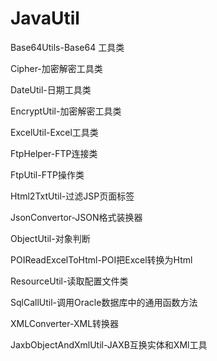 # JavaUtil

Base64Utils-Base64 工具类

Cipher-加密解密工具类

DateUtil-日期工具类

EncryptUtil-加密解密工具类

ExcelUtil-Excel工具类

FtpHelper-FTP连接类

FtpUtil-FTP操作类

Html2TxtUtil-过滤JSP页面标签

JsonConvertor-JSON格式装换器

ObjectUtil-对象判断

POIReadExcelToHtml-POI把Excel转换为Html

ResourceUtil-读取配置文件类

SqlCallUtil-调用Oracle数据库中的通用函数方法

XMLConverter-XML转换器

JaxbObjectAndXmlUtil-JAXB互换实体和XMl工具

